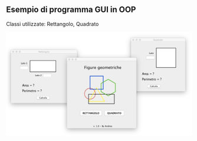 ## Esempio di programma GUI in OOP
Classi utilizzate: Rettangolo, Quadrato

![Screenshot](screenshot1.jpg)
